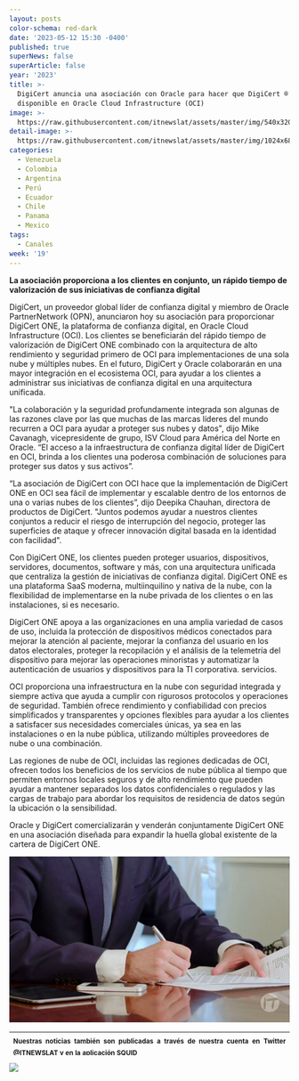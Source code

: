 ```yaml
---
layout: posts
color-schema: red-dark
date: '2023-05-12 15:30 -0400'
published: true
superNews: false
superArticle: false
year: '2023'
title: >-
  DigiCert anuncia una asociación con Oracle para hacer que DigiCert ® ONE esté
  disponible en Oracle Cloud Infrastructure (OCI)
image: >-
  https://raw.githubusercontent.com/itnewslat/assets/master/img/540x320/Firma-p.jpg
detail-image: >-
  https://raw.githubusercontent.com/itnewslat/assets/master/img/1024x680/Firma-g.jpg
categories:
  - Venezuela
  - Colombia
  - Argentina
  - Perú
  - Ecuador
  - Chile
  - Panama
  - Mexico
tags:
  - Canales
week: '19'
---
```

**La asociación proporciona a los clientes en conjunto, un rápido tiempo de valorización de sus iniciativas de confianza digital**

DigiCert, un proveedor global líder de confianza digital y miembro de Oracle PartnerNetwork (OPN), anunciaron hoy su asociación para proporcionar DigiCert ONE, la plataforma de confianza digital, en Oracle Cloud Infrastructure (OCI). Los clientes se beneficiarán del rápido tiempo de valorización de DigiCert ONE combinado con la arquitectura de alto rendimiento y seguridad primero de OCI para implementaciones de una sola nube y múltiples nubes. En el futuro, DigiCert y Oracle colaborarán en una mayor integración en el ecosistema OCI, para ayudar a los clientes a administrar sus iniciativas de confianza digital en una arquitectura unificada.

"La colaboración y la seguridad profundamente integrada son algunas de las razones clave por las que muchas de las marcas líderes del mundo recurren a OCI para ayudar a proteger sus nubes y datos", dijo Mike Cavanagh, vicepresidente de grupo, ISV Cloud para América del Norte en Oracle. “El acceso a la infraestructura de confianza digital líder de DigiCert en OCI, brinda a los clientes una poderosa combinación de soluciones para proteger sus datos y sus activos”.

“La asociación de DigiCert con OCI hace que la implementación de DigiCert ONE en OCI sea fácil de implementar y escalable dentro de los entornos de una o varias nubes de los clientes”, dijo Deepika Chauhan, directora de productos de DigiCert. "Juntos podemos ayudar a nuestros clientes conjuntos a reducir el riesgo de interrupción del negocio, proteger las superficies de ataque y ofrecer innovación digital basada en la identidad con facilidad".

Con DigiCert ONE, los clientes pueden proteger usuarios, dispositivos, servidores, documentos, software y más, con una arquitectura unificada que centraliza la gestión de iniciativas de confianza digital. DigiCert ONE es una plataforma SaaS moderna, multiinquilino y nativa de la nube, con la flexibilidad de implementarse en la nube privada de los clientes o en las instalaciones, si es necesario.

DigiCert ONE apoya a las organizaciones en una amplia variedad de casos de uso, incluida la protección de dispositivos médicos conectados para mejorar la atención al paciente, mejorar la confianza del usuario en los datos electorales, proteger la recopilación y el análisis de la telemetría del dispositivo para mejorar las operaciones minoristas y automatizar la autenticación de usuarios y dispositivos para la TI corporativa. servicios.

OCI proporciona una infraestructura en la nube con seguridad integrada y siempre activa que ayuda a cumplir con rigurosos protocolos y operaciones de seguridad. También ofrece rendimiento y confiabilidad con precios simplificados y transparentes y opciones flexibles para ayudar a los clientes a satisfacer sus necesidades comerciales únicas, ya sea en las instalaciones o en la nube pública, utilizando múltiples proveedores de nube o una combinación.

Las regiones de nube de OCI, incluidas las regiones dedicadas de OCI, ofrecen todos los beneficios de los servicios de nube pública al tiempo que permiten entornos locales seguros y de alto rendimiento que pueden ayudar a mantener separados los datos confidenciales o regulados y las cargas de trabajo para abordar los requisitos de residencia de datos según la ubicación o la sensibilidad.

Oracle y DigiCert comercializarán y venderán conjuntamente DigiCert ONE en una asociación diseñada para expandir la huella global existente de la cartera de DigiCert ONE.

![](https://raw.githubusercontent.com/itnewslat/assets/master/img/540x320/Firma-p.jpg)

<table style="height: 42px;" width="569">
<tbody>
<tr>
<td style="text-align: justify;"><sub><strong>Nuestras noticias también son publicadas a través de nuestra cuenta en Twitter <a href="https://twitter.com/itnewslat?lang=es">@ITNEWSLAT</a> y en la aplicación <a href="https://squidapp.co/en/">SQUID</a></strong></sub></td>
</tr>
</tbody>
</table>

<img src="https://tracker.metricool.com/c3po.jpg?hash=56f88a41e39ab42c063cc51676587a04"/>
